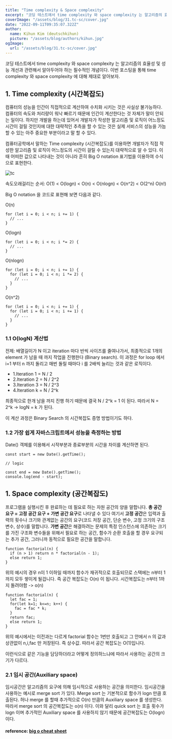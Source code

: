```yaml
---
title: "Time complexity & Space complexity"
excerpt: "코딩 테스트에서 time complexity 와 space complexity 는 알고리즘의 효율성 및 성능 개선과 관련해서 알아두어야 하는 필수적인 개념이다. 이번 포스팅을 통해 time complexity 와 space complexity 에 대해 제대로 알아보자."
coverImage: "/assets/blog/31.tc-sc/cover.jpg"
date: "2022-09-11T09:35:07.322Z"
author:
  name: Kihun Kim (deutschkihun)
  picture: "/assets/blog/authors/kihun.jpg"
ogImage:
  url: "/assets/blog/31.tc-sc/cover.jpg"
---
```


코딩 테스트에서 time complexity 와 space complexity 는 알고리즘의 효율성 및 성능 개선과 관련해서 알아두어야 하는 필수적인 개념이다. 이번 포스팅을 통해 time complexity 와 space complexity 에 대해 제대로 알아보자.

## 1. Time complexity (시간복잡도)

컴퓨터의 성능을 인간이 직접적으로 계산하여 수치화 시키는 것은 사실상 불가능하다. 컴퓨터의 속도와 처리량이 워낙 빠르기 때문에 인간이 계산한다는 것 자체가 말이 안되는 일이다. 하지만 개발을 하는데 있어서 개발자가 작성한 알고리즘 및 로직이 어느정도 시간이 걸릴 것인지에 대한 대략적인 추측을 할 수 있는 것은 실제 서비스의 성능을 가늠 할 수 있는 아주 중요한 부분이라고 말 할 수 있다.

컴퓨터공학에서 말하는 Time complexity (시간복잡도)를 이용하면 개발자가 직접 작성한 알고리즘 및 로직이 어느정도의 시간이 걸릴 수 있는지 대략적으로 알 수 있다. 이때 어떠한 값으로 나타내는 것이 아니라 흔히 Big O notation 표기법을 이용하여 수식으로 표현한다.

![tc](/assets/blog/31.tc-sc/tc.png)

속도오래걸리는 순서: O(1) < O(logn) < O(n) < O(nlogn) < O(n^2) < O(2^n) O(n!)

Big O notation 을 코드로 표현해 보면 다음과 같다.

O(n)

```tsx
for (let i = 0; i < n; i += 1) {
  // ...
}
```

O(logn)

```tsx
for (let i = 0; i < n; i *= 2) {
  // ...
}
```

O(nlogn)

```tsx
for (let i = 0; i < n; i += 1) {
  for (let i = 0; i < n; i *= 2) {
    // ...
  }
}
```

O(n^2)

```tsx
for (let i = 0; i < n; i += 1) {
  for (let i = 0; i < n; i += 1) {
    // ...
  }
}
```

### 1.1 O(logN) 계산법

전제: 배열길이가 N 이고 iteration 마다 반씩 사이즈를 줄여나가서, 최종적으로 1개의 element 가 남을 때 까지 작업을 진행한다 (Binary search). 이 과정은 for loop 에서 i=1 부터 n 까지 돌리고 매번 돌릴 때마다 i 를 2배씩 늘리는 것과 같은 로직이다.

- 1.Iteration 1 = N / 2
- 2.Iteration 2 = N / 2^2
- 3.Iteration 3 = N / 2^3
- 4.Iteration k = N / 2^k

최종적으로 한개 남을 까지 진행 하기 때문에 결국 N / 2^k = 1 이 된다. 따라서 N = 2^k -> logN = k 가 된다.

이 계산 과정은 Binary Search 의 시간복잡도 증명 방법이기도 하다.

### 1.2 가장 쉽게 자바스크립트에서 성능을 측정하는 방법

Date() 객체를 이용해서 시작부분과 종료부분의 시간을 차이를 계산하면 된다.

```tsx
const start = new Date().getTime();

// logic

const end = new Date().getTime();
console.log(end - start);
```

## 1. Space complexity (공간복잡도)

프로그램을 실행시킨 후 완료하는 데 필요로 하는 자원 공간의 양을 말합니다. **총 공간 요구 = 고정 공간 요구 + 가변 공간 요구**로 나타낼 수 있다 여기서 **고정 공간**은 입력과 출력의 횟수나 크기와 관계없는 공간의 요구(코드 저장 공간, 단순 변수, 고정 크기의 구조 변수, 상수)를 말합니다. **가변 공간**은 해결하려는 문제의 특정 인스턴스에 의존하는 크기를 가진 구조화 변수들을 위해서 필요로 하는 공간, 함수가 순환 호출을 할 경우 요구되는 추가 공간, 그러니까 동적으로 필요한 공간을 말합니다.

```tsx
function factorial(n) {
  if (n > 1) return n * factorial(n - 1);
  else return 1;
}
```

위의 예시의 경우 n이 1 이하일 때까지 함수가 재귀적으로 호출되므로 스택에는 n부터 1까지 모두 쌓이게 될겁니다. 즉 공간 복잡도는 O(n) 이 됩니다. 시간복잡도는 n부터 1까지 돌려야함 -> o(n)

```tsx
function factorial(n) {
  let fac = 1;
  for(let k=1; k<=n; k++) {
    fac = fac * k;
  }
  return fac;
  else return 1;
}
```

위의 예시에서는 이전과는 다르게 factorial 함수는 1번만 호출되고 그 안에서 n 의 값과 상관없이 n,i,fac 만 저장된다. 즉 상수값. 따라서 공간 복잡도는 O(1)입니다.

이런식으로 같은 기능을 담당하더라고 어떻게 정의하느냐에 따라서 사용하는 공간의 크기가 다르다.

### 2.1 임시 공간(Auxiliary space)

임시공간은 알고리즘의 요구에 의해 임시적으로 사용하는 공간을 의미한다. 임시공간을 사용하는 예시로 merge sort 가 있다. Merge sort 는 기본적으로 함수가 logn 만큼 호출된다. 허나 merge 를 할때 추가적으로 O(n) 만큼의 Auxiliary space 를 생성한다. 따라서 merge sort 의 공간복잡도는 o(n) 이다. 이와 달리 quick sort 는 호출 횟수가 logn 이며 추가적인 Auxiliary space 를 사용하지 않기 때문에 공간복잡도는 O(logn) 이다.

#### reference: [ big o cheat sheet ](https://www.bigocheatsheet.com/)
